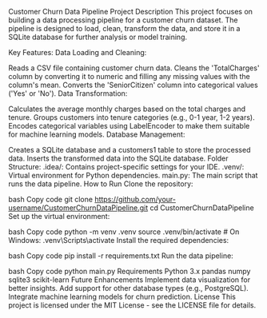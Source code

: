 Customer Churn Data Pipeline
Project Description
This project focuses on building a data processing pipeline for a customer churn dataset. The pipeline is designed to load, clean, transform the data, and store it in a SQLite database for further analysis or model training.

Key Features:
Data Loading and Cleaning:

Reads a CSV file containing customer churn data.
Cleans the 'TotalCharges' column by converting it to numeric and filling any missing values with the column's mean.
Converts the 'SeniorCitizen' column into categorical values ('Yes' or 'No').
Data Transformation:

Calculates the average monthly charges based on the total charges and tenure.
Groups customers into tenure categories (e.g., 0-1 year, 1-2 years).
Encodes categorical variables using LabelEncoder to make them suitable for machine learning models.
Database Management:

Creates a SQLite database and a customers1 table to store the processed data.
Inserts the transformed data into the SQLite database.
Folder Structure:
.idea/: Contains project-specific settings for your IDE.
.venv/: Virtual environment for Python dependencies.
main.py: The main script that runs the data pipeline.
How to Run
Clone the repository:

bash
Copy code
git clone https://github.com/your-username/CustomerChurnDataPipeline.git
cd CustomerChurnDataPipeline
Set up the virtual environment:

bash
Copy code
python -m venv .venv
source .venv/bin/activate  # On Windows: .venv\Scripts\activate
Install the required dependencies:

bash
Copy code
pip install -r requirements.txt
Run the data pipeline:

bash
Copy code
python main.py
Requirements
Python 3.x
pandas
numpy
sqlite3
scikit-learn
Future Enhancements
Implement data visualization for better insights.
Add support for other database types (e.g., PostgreSQL).
Integrate machine learning models for churn prediction.
License
This project is licensed under the MIT License - see the LICENSE file for details.
